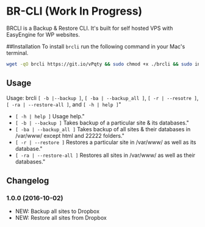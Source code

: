 # BR-CLI (Work In Progress)
BRCLI is a Backup &amp; Restore CLI. It's built for self hosted VPS with EasyEngine for WP websites.

##Installation
To install `brcli` run the following command in your Mac's terminal.
```bash
wget -qO brcli https://git.io/vPqty && sudo chmod +x ./brcli && sudo install ./brcli /usr/local/bin/brcli
```

## Usage
Usage: brcli `[ -b |--backup ]`, `[ -ba | --backup_all ]`, `[ -r | --resotre ]`, `[ -ra | --restore-all ]`, and `[ -h | help ]`"
 - `[ -h | help ]` Usage help."
 - `[ -b | --backup ]` Takes backup of a particular site & its databases."
 - `[ -ba | --backup_all ]` Takes backup of all sites & their databases in /var/www/ except html and 22222 folders."
 - `[ -r | --restore ]` Restores a particular site in /var/www/ as well as its database."
 - `[ -ra | --restore-all ]` Restores all sites in /var/www/ as well as their databases."

## Changelog
### 1.0.0 (2016-10-02)
- NEW: Backup all sites to Dropbox
- NEW: Restore all sites from Dropbox
